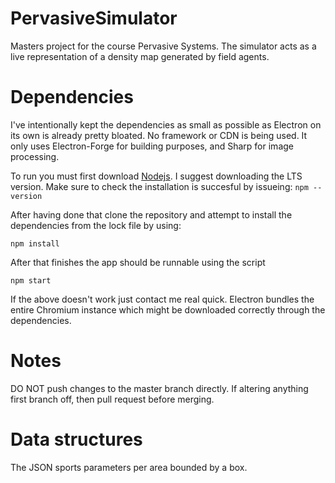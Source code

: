 # PervasiveSimulator
Masters project for the course Pervasive Systems. The simulator acts as a live representation of a density map generated by field agents.

# Dependencies
I've intentionally kept the dependencies as small as possible as Electron on its own is already pretty bloated. No framework or CDN is being used. It only uses Electron-Forge for building purposes, and Sharp for image processing.

To run you must first download [Nodejs](https://nodejs.org/en/). I suggest downloading the LTS version. Make sure to check the installation is succesful by issueing:
```npm --version```

After having done that clone the repository and attempt to install the dependencies from the lock file by using:

``npm install``

After that finishes the app should be runnable using the script

```npm start```

If the above doesn't work just contact me real quick. Electron bundles the entire Chromium instance which might be downloaded correctly through the dependencies.

# Notes

DO NOT push changes to the master branch directly. If altering anything first branch off, then pull request before merging.

# Data structures

The JSON sports parameters per area bounded by a box.
